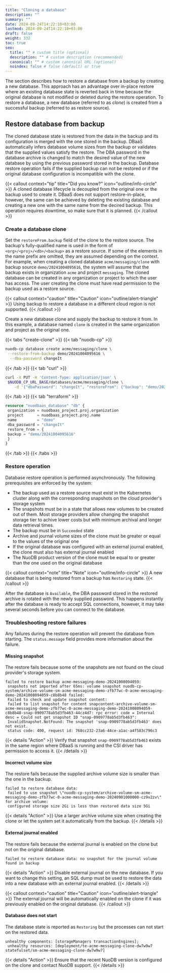 ```yaml
---
title: "Cloning a database"
description: ""
summary: ""
date: 2024-09-24T14:22:10+03:00
lastmod: 2024-09-24T14:22:10+03:00
draft: false
weight: 332
toc: true
seo:
  title: "" # custom title (optional)
  description: "" # custom description (recommended)
  canonical: "" # custom canonical URL (optional)
  noindex: false # false (default) or true
---
```


The section describes how to restore a database from a backup by creating a new database.
This approach has an advantage over in-place restore where an existing database state is reverted back in time because the original database is not modified or deleted during the restore operation.
To restore a database, a new database (referred to as _clone_) is created from a successful backup (referred to as restore source).

## Restore database from backup

The cloned database state is restored from the data in the backup and its configuration is merged with the one stored in the backup.
DBaaS automatically infers database volume sizes from the backup or validates that the supplied values satisfy the restore.
The DBA password in the database archive is changed to match the desired value of the new database by using the previous password stored in the backup.
Database restore operation fails if the supplied backup can not be restored or if the original database configuration is incompatible with the clone.

{{< callout context="tip" title="Did you know?" icon="outline/info-circle" >}}
A cloned database lifecycle is decoupled from the original one or the backup used to create it.
DBaaS does not support restore-in-place, however, the same can be achieved by deleting the existing database and creating a new one with the same name from the decired backup.
This operation requires downtime, so make sure that it is planned.
{{< /callout >}}

### Create a database clone

Set the `restoreFrom.backup` field of the clone to the restore source.
The backup's fully-qualified name is used in the form of `<org>/<proj>/<db>/<backup>` as a restore source.
If some of the elements in the name prefix are omitted, they are assumed depending on the context.
For example, when creating a cloned database `acme/messaging/clone` with backup source `demo/20241004095616`, the system will assume that the backup exists in organization `acme` and project `messaging`.
The cloned database can be created in any organization or project to which the user has access.
The user creating the clone must have read permission to the backup used as a restore source.

{{< callout context="caution" title="Caution" icon="outline/alert-triangle" >}}
Using backup to restore a database in a different cloud region is not supported.
{{< /callout >}}

Create a new database clone and supply the backup to restore it from.
In this example, a database named `clone` is created in the same organization and project as the original one.

{{< tabs "create-clone" >}}
{{< tab "nuodb-cp" >}}

```sh
nuodb-cp database create acme/messaging/clone \
 --restore-from-backup demo/20241004095616 \
  --dba-password changeIt
```

{{< /tab >}}
{{< tab "curl" >}}

```sh
curl -X PUT -H 'Content-Type: application/json' \
 $NUODB_CP_URL_BASE/databases/acme/messaging/clone \
    -d '{"dbaPassword": "changeIt", "restoreFrom": {"backup": "demo/20241004095616"}}'
```

{{< /tab >}}
{{< tab "terraform" >}}

```terraform
resource "nuodbaas_database" "db" {
 organization = nuodbaas_project.proj.organization
 project      = nuodbaas_project.proj.name
 name         = "demo"
 dba_password = "changeIt"
 restore_from = {
 backup = "demo/20241004095616"
 }
}
```

{{< /tab >}}
{{< /tabs >}}

### Restore operation

Database restore operation is performed asynchronously.
The following prerequisites are enforced by the system:

- The backup used as a restore source must exist in the Kubernetes cluster along with the corresponding snapshots on the cloud provider's storage system
- The snapshots must be in a state that allows new volumes to be created out of them.
Most storage providers allow changing the snapshot storage tier to achive lower costs but with minimum archival and longer data retrieval times.
- The backup must be in `Succeeded` state
- Archive and journal volume sizes of the clone must be greater or equal to the values of the original one
- If the original database was configured with an external journal enabled, the clone must also has external journal enabled
- The NuoDB product version of the clone must be equal to or greater than the one used on the original database

{{< callout context="note" title="Note" icon="outline/info-circle" >}}
A new database that is being restored from a backup has `Restoring` state.
{{< /callout >}}

After the database is `Available`, the DBA password stored in the restored archive is rotated with the newly supplied password.
This happens instantly after the database is ready to accept SQL connections, however, it may take several seconds before you can connect to the database.

### Troubleshooting restore failures

Any failures during the restore operation will prevent the database from starting.
The `status.message` field provides more information about the failure.

#### Missing snapshot

The restore fails because some of the snapshots are not found on the cloud provider's storage system.

```text
failed to restore backup acme-messaging-demo-20241008094059:
 snapshots not imported after 65ms: volume snapshot nuodb-cp-system/archive-volume-sm-acme-messaging-demo-zfb77wc-0-acme-messaging-demo-20241008094059-c8b8b48 failed:
 Failed to check and update snapshot content:
 failed to list snapshot for content snapcontent-archive-volume-sm-acme-messaging-demo-zfb77wc-0-acme-messaging-demo-20241008094059-c8b8b48-snap-0909778ab5d3fb463-44cz4d7: rpc error: code = Internal desc = Could not get snapshot ID "snap-0909778ab5d3fb463":
 InvalidSnapshot.NotFound: The snapshot 'snap-0909778ab5d3fb463' does not exist.
 status code: 400, request id: 768cc232-23a6-44ce-a1ac-a4f583c796c3
```

{{< details "Action" >}}
Verify that snapshot `snap-0909778ab5d3fb463` exists in the same region where DBaaS is running and the CSI driver has permission to access it.
{{< /details >}}

#### Incorrect volume size

The restore fails because the supplied archive volume size is smaller than the one in the backup.

```text
failed to restore database data:
 failed to use snapshot \"nuodb-cp-system/archive-volume-sm-acme-messaging-demo-zfb77wc-0-acme-messaging-demo-20240901000000-cz9v2zv\" for archive volume:
 configured storage size 2Gi is less than restored data size 5Gi
```

{{< details "Action" >}}
Use a larger archive volume size when creating the clone or let the system set it automatically from the backup.
{{< /details >}}

#### External journal enabled

The restore fails because the external journal is enabled on the clone but not on the original database.

```text
failed to restore database data: no snapshot for the journal volume found in backup
```

{{< details "Action" >}}
Disable external journal on the new database.
If you want to change this setting, an SQL dump must be used to restore the data into a new database with an external journal enabled.
{{< /details >}}

{{< callout context="caution" title="Caution" icon="outline/alert-triangle" >}}
The external journal will be automatically enabled on the clone if it was previously enabled on the original database.
{{< /callout >}}


#### Database does not start

The database state is reported as `Restoring` but the processes can not start on the restored data.

```text
unhealthy components: [storageManagers transactionEngines];
 unhealthy resources: [deployment/te-acme-messaging-clone-dw7w9w7 statefulset/sm-acme-messaging-clone-dw7w9w7]
```

{{< details "Action" >}}
Ensure that the recent NuoDB version is configured on the clone and contact NuoDB support.
{{< /details >}}
